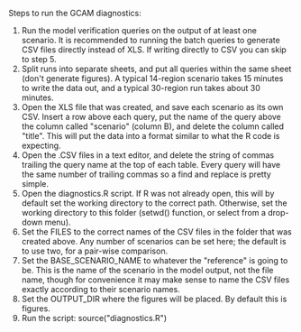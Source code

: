 Steps to run the GCAM diagnostics:

1) Run the model verification queries on the output of at least one scenario. It is recommended to running the batch queries to generate CSV files directly instead of XLS.  If writing directly to CSV you can skip to step 5.
2) Split runs into separate sheets, and put all queries within the same sheet (don't generate figures). A typical 14-region scenario takes 15 minutes to write the data out, and a typical 30-region run takes about 30 minutes.
3) Open the XLS file that was created, and save each scenario as its own CSV. Insert a row above each query, put the name of the query above the column called "scenario" (column B), and delete the column called "title". This will put the data into a format similar to what the R code is expecting.
4) Open the .CSV files in a text editor, and delete the string of commas trailing the query name at the top of each table. Every query will have the same number of trailing commas so a find and replace is pretty simple.
5) Open the diagnostics.R script. If R was not already open, this will by default set the working directory to the correct path. Otherwise, set the working directory to this folder (setwd() function, or select from a drop-down menu).
6) Set the FILES to the correct names of the CSV files in the folder that was created above. Any number of scenarios can be set here; the default is to use two, for a pair-wise comparison.
7) Set the BASE_SCENARIO_NAME to whatever the "reference" is going to be. This is the name of the scenario in the model output, not the file name, though for convenience it may make sense to name the CSV files exactly according to their scenario names.
8) Set the OUTPUT_DIR where the figures will be placed. By default this is figures.
9) Run the script:
source("diagnostics.R")
